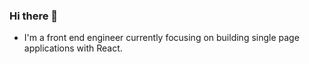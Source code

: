 ### Hi there 👋

- I'm a front end engineer currently focusing on building single page applications with React. 
